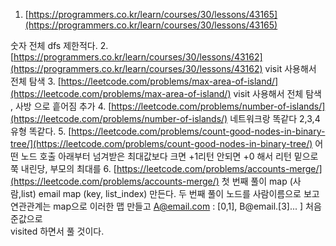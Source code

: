 1. [https://programmers.co.kr/learn/courses/30/lessons/43165](https://programmers.co.kr/learn/courses/30/lessons/43165)

숫자 전체 dfs 제한적다. 2. [https://programmers.co.kr/learn/courses/30/lessons/43162](https://programmers.co.kr/learn/courses/30/lessons/43162)
visit 사용해서 전체 탐색 3. [https://leetcode.com/problems/max-area-of-island/](https://leetcode.com/problems/max-area-of-island/)
visit 사용해서 전체 탐색 ,
사방 으로 흩어짐 추가 4. [https://leetcode.com/problems/number-of-islands/](https://leetcode.com/problems/number-of-islands/)
네트워크랑 똑같다 2,3,4 유형 똑같다. 5. [https://leetcode.com/problems/count-good-nodes-in-binary-tree/](https://leetcode.com/problems/count-good-nodes-in-binary-tree/)
어떤 노드 호출
아래부터 넘겨받은 최대값보다 크면 +1리턴 안되면 +0 해서 리턴 밑으로 쭉 내린당, 부모의 최대를 6. [https://leetcode.com/problems/accounts-merge/](https://leetcode.com/problems/accounts-merge/)
첫 번째 풀이
map (사람,list<set>)
email map (key, list_index)
만든다.
두 번째 풀이
노드를 사람이름으로 보고
연관관계는
map으로 이러한 맵 만들고
A@email.com : [0,1],
B@email.[3]... ]
처음준값으로  
visited 하면서 풀 것이다.
